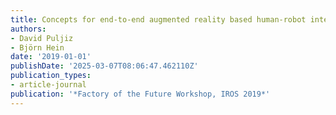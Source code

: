 ```yaml
---
title: Concepts for end-to-end augmented reality based human-robot interaction systems
authors:
- David Puljiz
- Björn Hein
date: '2019-01-01'
publishDate: '2025-03-07T08:06:47.462110Z'
publication_types:
- article-journal
publication: '*Factory of the Future Workshop, IROS 2019*'
---
```


